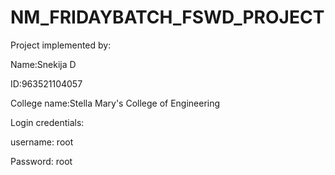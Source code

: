 # NM_FRIDAYBATCH_FSWD_PROJECT


Project implemented by: 


Name:Snekija D


ID:963521104057


College name:Stella Mary's College of Engineering


Login credentials: 

username: root


Password: root

